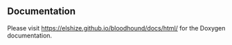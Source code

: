## Documentation

Please visit https://elshize.github.io/bloodhound/docs/html/ for the Doxygen documentation.
